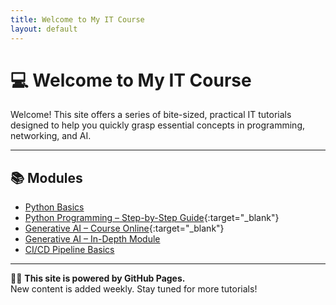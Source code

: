 ```yaml
---
title: Welcome to My IT Course
layout: default
---
```


# 💻 Welcome to My IT Course

Welcome! This site offers a series of bite-sized, practical IT tutorials designed to help you quickly grasp essential concepts in programming, networking, and AI.

---

## 📚 Modules

- [Python Basics](/it-course/python-basics/)
- [Python Programming – Step-by-Step Guide](https://www.igmguru.com/data-science-bi/python-training){:target="_blank"}
- [Generative AI – Course Online](https://www.igmguru.com/machine-learning-ai/generative-ai-training){:target="_blank"}
- [Generative AI – In-Depth Module](/it-course/generative-ai/)
- [CI/CD Pipeline Basics](/it-course/ci-cd-pipeline-basics/)

---

🧑‍🏫 **This site is powered by GitHub Pages.**  
New content is added weekly. Stay tuned for more tutorials!
